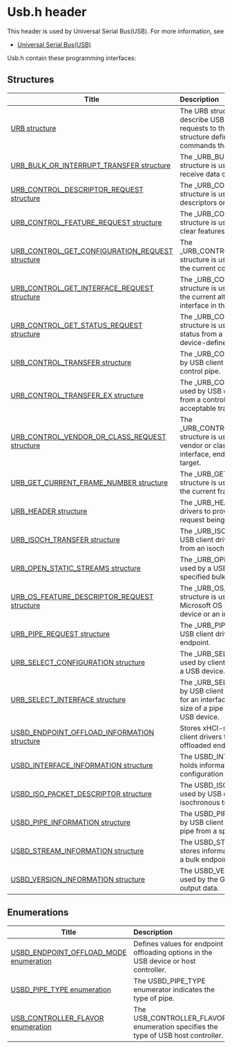 # Usb.h header


This header is used by Universal Serial Bus(USB). For more information, see
- [Universal Serial Bus(USB)](../_usbref/index.md)

Usb.h contain these programming interfaces:


## Structures

| Title   | Description   |
| ---- |:---- |
| [URB structure](ns-usb--urb.md) | The URB structure is used by USB client drivers to describe USB request blocks (URBs) that send requests to the USB driver stack. The URB structure defines a format for all possible commands that can be sent to a USB device. |
| [URB_BULK_OR_INTERRUPT_TRANSFER structure](ns-usb--urb-bulk-or-interrupt-transfer.md) | The _URB_BULK_OR_INTERRUPT_TRANSFER structure is used by USB client drivers to send or receive data on a bulk pipe or on an interrupt pipe. |
| [URB_CONTROL_DESCRIPTOR_REQUEST structure](ns-usb--urb-control-descriptor-request.md) | The _URB_CONTROL_DESCRIPTOR_REQUEST structure is used by USB client drivers to get or set descriptors on a USB device. |
| [URB_CONTROL_FEATURE_REQUEST structure](ns-usb--urb-control-feature-request.md) | The _URB_CONTROL_FEATURE_REQUEST structure is used by USB client drivers to set or clear features on a device, interface, or endpoint. |
| [URB_CONTROL_GET_CONFIGURATION_REQUEST structure](ns-usb--urb-control-get-configuration-request.md) | The _URB_CONTROL_GET_CONFIGURATION_REQUEST structure is used by USB client drivers to retrieve the current configuration for a device. |
| [URB_CONTROL_GET_INTERFACE_REQUEST structure](ns-usb--urb-control-get-interface-request.md) | The _URB_CONTROL_GET_INTERFACE_REQUEST structure is used by USB client drivers to retrieve the current alternate interface setting for an interface in the current configuration. |
| [URB_CONTROL_GET_STATUS_REQUEST structure](ns-usb--urb-control-get-status-request.md) | The _URB_CONTROL_GET_STATUS_REQUEST structure is used by USB client drivers to retrieve status from a device, interface, endpoint, or other device-defined target. |
| [URB_CONTROL_TRANSFER structure](ns-usb--urb-control-transfer.md) | The _URB_CONTROL_TRANSFER structure is used by USB client drivers to transfer data to or from a control pipe. |
| [URB_CONTROL_TRANSFER_EX structure](ns-usb--urb-control-transfer-ex.md) | The _URB_CONTROL_TRANSFER_EX structure is used by USB client drivers to transfer data to or from a control pipe, with a timeout that limits the acceptable transfer time. |
| [URB_CONTROL_VENDOR_OR_CLASS_REQUEST structure](ns-usb--urb-control-vendor-or-class-request.md) | The _URB_CONTROL_VENDOR_OR_CLASS_REQUEST structure is used by USB client drivers to issue a vendor or class-specific command to a device, interface, endpoint, or other device-defined target. |
| [URB_GET_CURRENT_FRAME_NUMBER structure](ns-usb--urb-get-current-frame-number.md) | The _URB_GET_CURRENT_FRAME_NUMBER structure is used by USB client drivers to retrieve the current frame number. |
| [URB_HEADER structure](ns-usb--urb-header.md) | The _URB_HEADER structure is used by USB client drivers to provide basic information about the request being sent to the host controller driver. |
| [URB_ISOCH_TRANSFER structure](ns-usb--urb-isoch-transfer.md) | The _URB_ISOCH_TRANSFER structure is used by USB client drivers to send data to or retrieve data from an isochronous transfer pipe. |
| [URB_OPEN_STATIC_STREAMS structure](ns-usb--urb-open-static-streams.md) | The _URB_OPEN_STATIC_STREAMS structure is used by a USB client driver to open streams in the specified bulk endpoint. |
| [URB_OS_FEATURE_DESCRIPTOR_REQUEST structure](ns-usb--urb-os-feature-descriptor-request.md) | The _URB_OS_FEATURE_DESCRIPTOR_REQUEST structure is used by the USB hub driver to retrieve Microsoft OS Feature Descriptors from a USB device or an interface on a USB device. |
| [URB_PIPE_REQUEST structure](ns-usb--urb-pipe-request.md) | The _URB_PIPE_REQUEST structure is used by USB client drivers to clear a stall condition on an endpoint. |
| [URB_SELECT_CONFIGURATION structure](ns-usb--urb-select-configuration.md) | The _URB_SELECT_CONFIGURATION structure is used by client drivers to select a configuration for a USB device. |
| [URB_SELECT_INTERFACE structure](ns-usb--urb-select-interface.md) | The _URB_SELECT_INTERFACE structure is used by USB client drivers to select an alternate setting for an interface or to change the maximum packet size of a pipe in the current configuration on a USB device. |
| [USBD_ENDPOINT_OFFLOAD_INFORMATION structure](ns-usb--usbd-endpoint-offload-information.md) | Stores xHCI-specific information that is used by client drivers to transfer data to and from the offloaded endpoints. |
| [USBD_INTERFACE_INFORMATION structure](ns-usb--usbd-interface-information.md) | The USBD_INTERFACE_INFORMATION structure holds information about an interface for a configuration on a USB device. |
| [USBD_ISO_PACKET_DESCRIPTOR structure](ns-usb--usbd-iso-packet-descriptor.md) | The USBD_ISO_PACKET_DESCRIPTOR structure is used by USB client drivers to describe an isochronous transfer packet. |
| [USBD_PIPE_INFORMATION structure](ns-usb--usbd-pipe-information.md) | The USBD_PIPE_INFORMATION structure is used by USB client drivers to hold information about a pipe from a specific interface. |
| [USBD_STREAM_INFORMATION structure](ns-usb--usbd-stream-information.md) | The USBD_STREAM_INFORMATION structure stores information about a stream associated with a bulk endpoint. |
| [USBD_VERSION_INFORMATION structure](ns-usb--usbd-version-information.md) | The USBD_VERSION_INFORMATION structure is used by the GetUSBDIVersion function to report its output data. |

## Enumerations

| Title   | Description   |
| ---- |:---- |
| [USBD_ENDPOINT_OFFLOAD_MODE enumeration](ne-usb--usbd-endpoint-offload-mode.md) | Defines values for endpoint offloading options in the USB device or host controller. |
| [USBD_PIPE_TYPE enumeration](ne-usb--usbd-pipe-type.md) | The USBD_PIPE_TYPE enumerator indicates the type of pipe. |
| [USB_CONTROLLER_FLAVOR enumeration](ne-usb--usb-controller-flavor.md) | The USB_CONTROLLER_FLAVOR enumeration specifies the type of USB host controller. |
